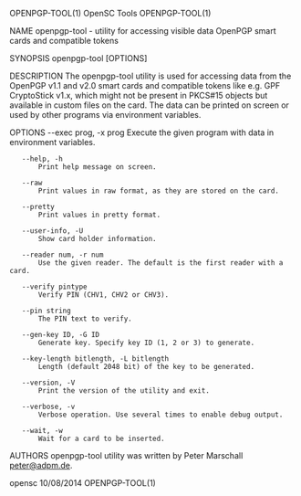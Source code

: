 OPENPGP-TOOL(1)                                                                                  OpenSC Tools                                                                                 OPENPGP-TOOL(1)



NAME
       openpgp-tool - utility for accessing visible data OpenPGP smart cards and compatible tokens

SYNOPSIS
       openpgp-tool [OPTIONS]

DESCRIPTION
       The openpgp-tool utility is used for accessing data from the OpenPGP v1.1 and v2.0 smart cards and compatible tokens like e.g. GPF CryptoStick v1.x, which might not be present in PKCS#15 objects but
       available in custom files on the card. The data can be printed on screen or used by other programs via environment variables.

OPTIONS
       --exec prog, -x prog
           Execute the given program with data in environment variables.

       --help, -h
           Print help message on screen.

       --raw
           Print values in raw format, as they are stored on the card.

       --pretty
           Print values in pretty format.

       --user-info, -U
           Show card holder information.

       --reader num, -r num
           Use the given reader. The default is the first reader with a card.

       --verify pintype
           Verify PIN (CHV1, CHV2 or CHV3).

       --pin string
           The PIN text to verify.

       --gen-key ID, -G ID
           Generate key. Specify key ID (1, 2 or 3) to generate.

       --key-length bitlength, -L bitlength
           Length (default 2048 bit) of the key to be generated.

       --version, -V
           Print the version of the utility and exit.

       --verbose, -v
           Verbose operation. Use several times to enable debug output.

       --wait, -w
           Wait for a card to be inserted.

AUTHORS
       openpgp-tool utility was written by Peter Marschall <peter@adpm.de>.



opensc                                                                                            10/08/2014                                                                                  OPENPGP-TOOL(1)
